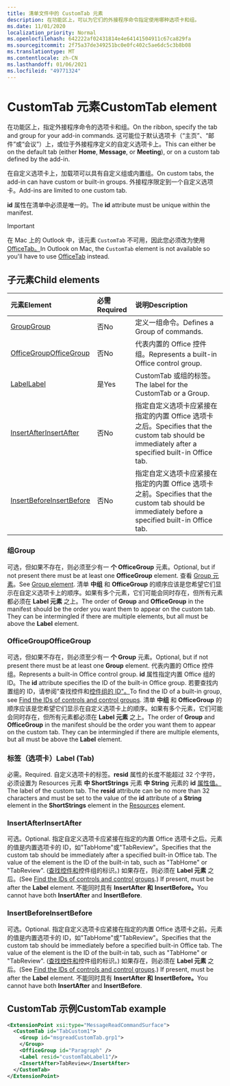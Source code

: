 ```yaml
---
title: 清单文件中的 CustomTab 元素
description: 在功能区上，可以为它们的外接程序命令指定使用哪种选项卡和组。
ms.date: 11/01/2020
localization_priority: Normal
ms.openlocfilehash: 642222af02431814e4e64141504911c67ca829fa
ms.sourcegitcommit: 2f75a37de349251bc0e0fc402c5ae6dc5c3b8b08
ms.translationtype: MT
ms.contentlocale: zh-CN
ms.lasthandoff: 01/06/2021
ms.locfileid: "49771324"
---
```

# <a name="customtab-element"></a><span data-ttu-id="1c5e3-103">CustomTab 元素</span><span class="sxs-lookup"><span data-stu-id="1c5e3-103">CustomTab element</span></span>

<span data-ttu-id="1c5e3-104">在功能区上，指定外接程序命令的选项卡和组。</span><span class="sxs-lookup"><span data-stu-id="1c5e3-104">On the ribbon, specify the tab and group for your add-in commands.</span></span> <span data-ttu-id="1c5e3-105">这可能位于默认选项卡（“主页”、“邮件”或“会议”）上，或位于外接程序定义的自定义选项卡上。</span><span class="sxs-lookup"><span data-stu-id="1c5e3-105">This can either be on the default tab (either **Home**, **Message**, or **Meeting**), or on a custom tab defined by the add-in.</span></span>

<span data-ttu-id="1c5e3-106">在自定义选项卡上，加载项可以具有自定义组或内置组。</span><span class="sxs-lookup"><span data-stu-id="1c5e3-106">On custom tabs, the add-in can have custom or built-in groups.</span></span> <span data-ttu-id="1c5e3-107">外接程序限定到一个自定义选项卡。</span><span class="sxs-lookup"><span data-stu-id="1c5e3-107">Add-ins are limited to one custom tab.</span></span>

<span data-ttu-id="1c5e3-108">**id** 属性在清单中必须是唯一的。</span><span class="sxs-lookup"><span data-stu-id="1c5e3-108">The **id** attribute must be unique within the manifest.</span></span>

> [!IMPORTANT]
> <span data-ttu-id="1c5e3-109">在 Mac 上的 Outlook 中，该元素 `CustomTab` 不可用，因此您必须改为使用[OfficeTab。](officetab.md)</span><span class="sxs-lookup"><span data-stu-id="1c5e3-109">In Outlook on Mac, the `CustomTab` element is not available so you'll have to use [OfficeTab](officetab.md) instead.</span></span>

## <a name="child-elements"></a><span data-ttu-id="1c5e3-110">子元素</span><span class="sxs-lookup"><span data-stu-id="1c5e3-110">Child elements</span></span>

|  <span data-ttu-id="1c5e3-111">元素</span><span class="sxs-lookup"><span data-stu-id="1c5e3-111">Element</span></span> |  <span data-ttu-id="1c5e3-112">必需</span><span class="sxs-lookup"><span data-stu-id="1c5e3-112">Required</span></span>  |  <span data-ttu-id="1c5e3-113">说明</span><span class="sxs-lookup"><span data-stu-id="1c5e3-113">Description</span></span>  |
|:-----|:-----|:-----|
|  [<span data-ttu-id="1c5e3-114">Group</span><span class="sxs-lookup"><span data-stu-id="1c5e3-114">Group</span></span>](group.md)      | <span data-ttu-id="1c5e3-115">否</span><span class="sxs-lookup"><span data-stu-id="1c5e3-115">No</span></span> |  <span data-ttu-id="1c5e3-116">定义一组命令。</span><span class="sxs-lookup"><span data-stu-id="1c5e3-116">Defines a Group of commands.</span></span>  |
|  [<span data-ttu-id="1c5e3-117">OfficeGroup</span><span class="sxs-lookup"><span data-stu-id="1c5e3-117">OfficeGroup</span></span>](#officegroup)      | <span data-ttu-id="1c5e3-118">否</span><span class="sxs-lookup"><span data-stu-id="1c5e3-118">No</span></span> |  <span data-ttu-id="1c5e3-119">代表内置的 Office 控件组。</span><span class="sxs-lookup"><span data-stu-id="1c5e3-119">Represents a built-in Office control group.</span></span>  |
|  [<span data-ttu-id="1c5e3-120">Label</span><span class="sxs-lookup"><span data-stu-id="1c5e3-120">Label</span></span>](#label-tab)      | <span data-ttu-id="1c5e3-121">是</span><span class="sxs-lookup"><span data-stu-id="1c5e3-121">Yes</span></span> |  <span data-ttu-id="1c5e3-122">CustomTab 或组的标签。</span><span class="sxs-lookup"><span data-stu-id="1c5e3-122">The label for the CustomTab or a Group.</span></span>  |
|  [<span data-ttu-id="1c5e3-123">InsertAfter</span><span class="sxs-lookup"><span data-stu-id="1c5e3-123">InsertAfter</span></span>](#insertafter)      | <span data-ttu-id="1c5e3-124">否</span><span class="sxs-lookup"><span data-stu-id="1c5e3-124">No</span></span> |  <span data-ttu-id="1c5e3-125">指定自定义选项卡应紧接在指定的内置 Office 选项卡之后。</span><span class="sxs-lookup"><span data-stu-id="1c5e3-125">Specifies that the custom tab should be immediately after a specified built-in Office tab.</span></span>  |
|  [<span data-ttu-id="1c5e3-126">InsertBefore</span><span class="sxs-lookup"><span data-stu-id="1c5e3-126">InsertBefore</span></span>](#insertbefore)      | <span data-ttu-id="1c5e3-127">否</span><span class="sxs-lookup"><span data-stu-id="1c5e3-127">No</span></span> |  <span data-ttu-id="1c5e3-128">指定自定义选项卡应紧接在指定的内置 Office 选项卡之前。</span><span class="sxs-lookup"><span data-stu-id="1c5e3-128">Specifies that the custom tab should be immediately before a specified built-in Office tab.</span></span>  |

### <a name="group"></a><span data-ttu-id="1c5e3-129">组</span><span class="sxs-lookup"><span data-stu-id="1c5e3-129">Group</span></span>

<span data-ttu-id="1c5e3-130">可选，但如果不存在，则必须至少有一 **个 OfficeGroup** 元素。</span><span class="sxs-lookup"><span data-stu-id="1c5e3-130">Optional, but if not present there must be at least one **OfficeGroup** element.</span></span> <span data-ttu-id="1c5e3-131">查看 [Group 元素](group.md)。</span><span class="sxs-lookup"><span data-stu-id="1c5e3-131">See [Group element](group.md).</span></span> <span data-ttu-id="1c5e3-132">清单 **中组** 和 **OfficeGroup** 的顺序应该是您希望它们显示在自定义选项卡上的顺序。如果有多个元素，它们可能会同时存在，但所有元素都必须在 **Label 元素** 之上。</span><span class="sxs-lookup"><span data-stu-id="1c5e3-132">The order of **Group** and **OfficeGroup** in the manifest should be the order you want them to appear on the custom tab. They can be intermingled if there are multiple elements, but all must be above the **Label** element.</span></span>

### <a name="officegroup"></a><span data-ttu-id="1c5e3-133">OfficeGroup</span><span class="sxs-lookup"><span data-stu-id="1c5e3-133">OfficeGroup</span></span>

<span data-ttu-id="1c5e3-134">可选，但如果不存在，则必须至少有一 **个 Group** 元素。</span><span class="sxs-lookup"><span data-stu-id="1c5e3-134">Optional, but if not present there must be at least one **Group** element.</span></span> <span data-ttu-id="1c5e3-135">代表内置的 Office 控件组。</span><span class="sxs-lookup"><span data-stu-id="1c5e3-135">Represents a built-in Office control group.</span></span> <span data-ttu-id="1c5e3-136">**id** 属性指定内置 Office 组的 ID。</span><span class="sxs-lookup"><span data-stu-id="1c5e3-136">The **id** attribute specifies the ID of the built-in Office group.</span></span> <span data-ttu-id="1c5e3-137">若要查找内置组的 ID，请参阅"查找控件和[控件组的 ID"。](../../design/built-in-button-integration.md#find-the-ids-of-controls-and-control-groups)</span><span class="sxs-lookup"><span data-stu-id="1c5e3-137">To find the ID of a built-in group, see [Find the IDs of controls and control groups](../../design/built-in-button-integration.md#find-the-ids-of-controls-and-control-groups).</span></span> <span data-ttu-id="1c5e3-138">清单 **中组** 和 **OfficeGroup** 的顺序应该是您希望它们显示在自定义选项卡上的顺序。如果有多个元素，它们可能会同时存在，但所有元素都必须在 **Label 元素** 之上。</span><span class="sxs-lookup"><span data-stu-id="1c5e3-138">The order of **Group** and **OfficeGroup** in the manifest should be the order you want them to appear on the custom tab. They can be intermingled if there are multiple elements, but all must be above the **Label** element.</span></span>

### <a name="label-tab"></a><span data-ttu-id="1c5e3-139">标签（选项卡）</span><span class="sxs-lookup"><span data-stu-id="1c5e3-139">Label (Tab)</span></span>

<span data-ttu-id="1c5e3-140">必需。</span><span class="sxs-lookup"><span data-stu-id="1c5e3-140">Required.</span></span> <span data-ttu-id="1c5e3-141">自定义选项卡的标签。**resid** 属性的长度不能超过 32 个字符，必须设置为 Resources 元素 **中 ShortStrings** 元素 **中 String** 元素的 **id** [属性值。](resources.md)</span><span class="sxs-lookup"><span data-stu-id="1c5e3-141">The label of the custom tab. The **resid** attribute can be no more than 32 characters and must be set to the value of the **id** attribute of a **String** element in the **ShortStrings** element in the [Resources](resources.md) element.</span></span>

### <a name="insertafter"></a><span data-ttu-id="1c5e3-142">InsertAfter</span><span class="sxs-lookup"><span data-stu-id="1c5e3-142">InsertAfter</span></span>

<span data-ttu-id="1c5e3-143">可选。</span><span class="sxs-lookup"><span data-stu-id="1c5e3-143">Optional.</span></span> <span data-ttu-id="1c5e3-144">指定自定义选项卡应紧接在指定的内置 Office 选项卡之后。元素的值是内置选项卡的 ID，如"TabHome"或"TabReview"。</span><span class="sxs-lookup"><span data-stu-id="1c5e3-144">Specifies that the custom tab should be immediately after a specified built-in Office tab. The value of the element is the ID of the built-in tab, such as "TabHome" or "TabReview".</span></span> <span data-ttu-id="1c5e3-145"> ([查找控件和](../../design/built-in-button-integration.md#find-the-ids-of-controls-and-control-groups)控件组的标识。) 如果存在，则必须在 **Label 元素** 之后。</span><span class="sxs-lookup"><span data-stu-id="1c5e3-145">(See [Find the IDs of controls and control groups](../../design/built-in-button-integration.md#find-the-ids-of-controls-and-control-groups).) If present, must be after the **Label** element.</span></span> <span data-ttu-id="1c5e3-146">不能同时具有 **InsertAfter 和** **InsertBefore。**</span><span class="sxs-lookup"><span data-stu-id="1c5e3-146">You cannot have both **InsertAfter** and **InsertBefore**.</span></span>

### <a name="insertbefore"></a><span data-ttu-id="1c5e3-147">InsertBefore</span><span class="sxs-lookup"><span data-stu-id="1c5e3-147">InsertBefore</span></span>

<span data-ttu-id="1c5e3-148">可选。</span><span class="sxs-lookup"><span data-stu-id="1c5e3-148">Optional.</span></span> <span data-ttu-id="1c5e3-149">指定自定义选项卡应紧接在指定的内置 Office 选项卡之前。元素的值是内置选项卡的 ID，如"TabHome"或"TabReview"。</span><span class="sxs-lookup"><span data-stu-id="1c5e3-149">Specifies that the custom tab should be immediately before a specified built-in Office tab. The value of the element is the ID of the built-in tab, such as "TabHome" or "TabReview".</span></span> <span data-ttu-id="1c5e3-150"> ([查找控件和](../../design/built-in-button-integration.md#find-the-ids-of-controls-and-control-groups)控件组的标识。) 如果存在，则必须在 **Label 元素** 之后。</span><span class="sxs-lookup"><span data-stu-id="1c5e3-150">(See [Find the IDs of controls and control groups](../../design/built-in-button-integration.md#find-the-ids-of-controls-and-control-groups).)  If present, must be after the **Label** element.</span></span> <span data-ttu-id="1c5e3-151">不能同时具有 **InsertAfter 和** **InsertBefore。**</span><span class="sxs-lookup"><span data-stu-id="1c5e3-151">You cannot have both **InsertAfter** and **InsertBefore**.</span></span>

## <a name="customtab-example"></a><span data-ttu-id="1c5e3-152">CustomTab 示例</span><span class="sxs-lookup"><span data-stu-id="1c5e3-152">CustomTab example</span></span>

```xml
<ExtensionPoint xsi:type="MessageReadCommandSurface">
  <CustomTab id="TabCustom1">
    <Group id="msgreadCustomTab.grp1">
    </Group>
    <OfficeGroup id="Paragraph" />
    <Label resid="customTabLabel1"/>
    <InsertAfter>TabReview</InsertAfter>
  </CustomTab>
</ExtensionPoint>
```
